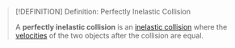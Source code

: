 >[!DEFINITION] Definition: Perfectly Inelastic Collision
>
>A **perfectly inelastic collision** is an [inelastic collision](Inelastic%20Collision.md) where the [velocities](../../Kinematics/Translation/Velocity.md) of the two objects after the collision are equal.
>